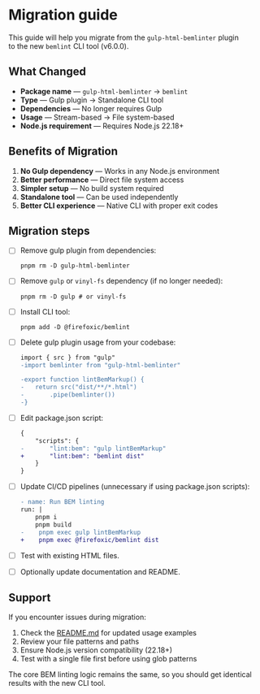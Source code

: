 # Migration guide

This guide will help you migrate from the `gulp-html-bemlinter` plugin to the new `bemlint` CLI tool (v6.0.0).

## What Changed

- **Package name** — `gulp-html-bemlinter` → `bemlint`
- **Type** — Gulp plugin → Standalone CLI tool
- **Dependencies** — No longer requires Gulp
- **Usage** — Stream-based → File system-based
- **Node.js requirement** — Requires Node.js 22.18+

## Benefits of Migration

1. **No Gulp dependency** — Works in any Node.js environment
2. **Better performance** — Direct file system access
3. **Simpler setup** — No build system required
4. **Standalone tool** — Can be used independently
5. **Better CLI experience** — Native CLI with proper exit codes

## Migration steps

- [ ] Remove gulp plugin from dependencies:

	````shell
	pnpm rm -D gulp-html-bemlinter
	````

- [ ] Remove `gulp` or `vinyl-fs` dependency (if no longer needed):

	````shell
	pnpm rm -D gulp # or vinyl-fs
	````

- [ ] Install CLI tool:

	```shell
	pnpm add -D @firefoxic/bemlint
	```

- [ ] Delete gulp plugin usage from your codebase:

	```diff
	import { src } from "gulp"
	-import bemlinter from "gulp-html-bemlinter"

	-export function lintBemMarkup() {
	-	return src("dist/**/*.html")
	-		.pipe(bemlinter())
	-}
	```

- [ ] Edit package.json script:

	```diff
	{
		"scripts": {
	-		"lint:bem": "gulp lintBemMarkup"
	+		"lint:bem": "bemlint dist"
		}
	}
	```

- [ ] Update CI/CD pipelines (unnecessary if using package.json scripts):

	```diff
	- name: Run BEM linting
	run: |
	    pnpm i
	    pnpm build
	-    pnpm exec gulp lintBemMarkup
	+    pnpm exec @firefoxic/bemlint dist
	```

- [ ] Test with existing HTML files.
- [ ] Optionally update documentation and README.

## Support

If you encounter issues during migration:

1. Check the [README.md](README.md) for updated usage examples
2. Review your file patterns and paths
3. Ensure Node.js version compatibility (22.18+)
4. Test with a single file first before using glob patterns

The core BEM linting logic remains the same, so you should get identical results with the new CLI tool.
